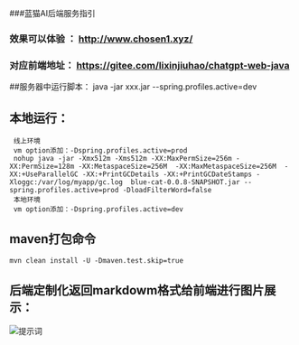  
 ###蓝猫AI后端服务指引
### 效果可以体验 ： http://www.chosen1.xyz/
### 对应前端地址： https://gitee.com/lixinjiuhao/chatgpt-web-java
 
 ##服务器中运行脚本： 
    java -jar xxx.jar --spring.profiles.active=dev
 ## 本地运行：
     线上环境
     vm option添加：-Dspring.profiles.active=prod
     nohup java -jar -Xmx512m -Xms512m -XX:MaxPermSize=256m -XX:PermSize=128m -XX:MetaspaceSize=256M  -XX:MaxMetaspaceSize=256M  -XX:+UseParallelGC -XX:+PrintGCDetails -XX:+PrintGCDateStamps -Xloggc:/var/log/myapp/gc.log  blue-cat-0.0.8-SNAPSHOT.jar --spring.profiles.active=prod -DloadFilterWord=false
     本地环境
     vm option添加：-Dspring.profiles.active=dev

## maven打包命令
    mvn clean install -U -Dmaven.test.skip=true

## 后端定制化返回markdowm格式给前端进行图片展示：
![提示词]("url")
